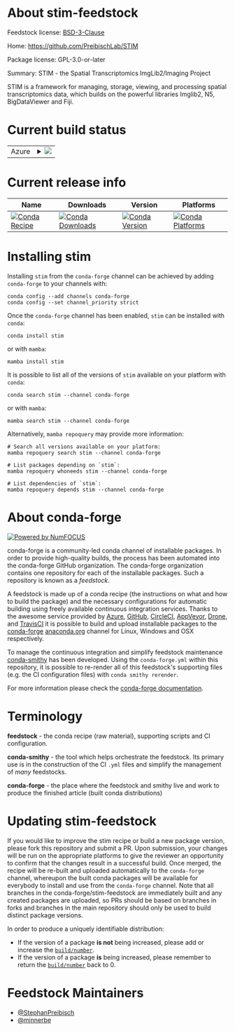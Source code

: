 About stim-feedstock
====================

Feedstock license: [BSD-3-Clause](https://github.com/conda-forge/stim-feedstock/blob/main/LICENSE.txt)

Home: https://github.com/PreibischLab/STIM

Package license: GPL-3.0-or-later

Summary: STIM - the Spatial Transcriptomics ImgLib2/Imaging Project

STIM is a framework for managing, storage, viewing, and processing spatial
transcriptomics data, which builds on the powerful libraries Imglib2, N5,
BigDataViewer and Fiji.


Current build status
====================


<table>
    
  <tr>
    <td>Azure</td>
    <td>
      <details>
        <summary>
          <a href="https://dev.azure.com/conda-forge/feedstock-builds/_build/latest?definitionId=22465&branchName=main">
            <img src="https://dev.azure.com/conda-forge/feedstock-builds/_apis/build/status/stim-feedstock?branchName=main">
          </a>
        </summary>
        <table>
          <thead><tr><th>Variant</th><th>Status</th></tr></thead>
          <tbody><tr>
              <td>linux_64</td>
              <td>
                <a href="https://dev.azure.com/conda-forge/feedstock-builds/_build/latest?definitionId=22465&branchName=main">
                  <img src="https://dev.azure.com/conda-forge/feedstock-builds/_apis/build/status/stim-feedstock?branchName=main&jobName=linux&configuration=linux%20linux_64_" alt="variant">
                </a>
              </td>
            </tr><tr>
              <td>osx_64</td>
              <td>
                <a href="https://dev.azure.com/conda-forge/feedstock-builds/_build/latest?definitionId=22465&branchName=main">
                  <img src="https://dev.azure.com/conda-forge/feedstock-builds/_apis/build/status/stim-feedstock?branchName=main&jobName=osx&configuration=osx%20osx_64_" alt="variant">
                </a>
              </td>
            </tr><tr>
              <td>win_64</td>
              <td>
                <a href="https://dev.azure.com/conda-forge/feedstock-builds/_build/latest?definitionId=22465&branchName=main">
                  <img src="https://dev.azure.com/conda-forge/feedstock-builds/_apis/build/status/stim-feedstock?branchName=main&jobName=win&configuration=win%20win_64_" alt="variant">
                </a>
              </td>
            </tr>
          </tbody>
        </table>
      </details>
    </td>
  </tr>
</table>

Current release info
====================

| Name | Downloads | Version | Platforms |
| --- | --- | --- | --- |
| [![Conda Recipe](https://img.shields.io/badge/recipe-stim-green.svg)](https://anaconda.org/conda-forge/stim) | [![Conda Downloads](https://img.shields.io/conda/dn/conda-forge/stim.svg)](https://anaconda.org/conda-forge/stim) | [![Conda Version](https://img.shields.io/conda/vn/conda-forge/stim.svg)](https://anaconda.org/conda-forge/stim) | [![Conda Platforms](https://img.shields.io/conda/pn/conda-forge/stim.svg)](https://anaconda.org/conda-forge/stim) |

Installing stim
===============

Installing `stim` from the `conda-forge` channel can be achieved by adding `conda-forge` to your channels with:

```
conda config --add channels conda-forge
conda config --set channel_priority strict
```

Once the `conda-forge` channel has been enabled, `stim` can be installed with `conda`:

```
conda install stim
```

or with `mamba`:

```
mamba install stim
```

It is possible to list all of the versions of `stim` available on your platform with `conda`:

```
conda search stim --channel conda-forge
```

or with `mamba`:

```
mamba search stim --channel conda-forge
```

Alternatively, `mamba repoquery` may provide more information:

```
# Search all versions available on your platform:
mamba repoquery search stim --channel conda-forge

# List packages depending on `stim`:
mamba repoquery whoneeds stim --channel conda-forge

# List dependencies of `stim`:
mamba repoquery depends stim --channel conda-forge
```


About conda-forge
=================

[![Powered by
NumFOCUS](https://img.shields.io/badge/powered%20by-NumFOCUS-orange.svg?style=flat&colorA=E1523D&colorB=007D8A)](https://numfocus.org)

conda-forge is a community-led conda channel of installable packages.
In order to provide high-quality builds, the process has been automated into the
conda-forge GitHub organization. The conda-forge organization contains one repository
for each of the installable packages. Such a repository is known as a *feedstock*.

A feedstock is made up of a conda recipe (the instructions on what and how to build
the package) and the necessary configurations for automatic building using freely
available continuous integration services. Thanks to the awesome service provided by
[Azure](https://azure.microsoft.com/en-us/services/devops/), [GitHub](https://github.com/),
[CircleCI](https://circleci.com/), [AppVeyor](https://www.appveyor.com/),
[Drone](https://cloud.drone.io/welcome), and [TravisCI](https://travis-ci.com/)
it is possible to build and upload installable packages to the
[conda-forge](https://anaconda.org/conda-forge) [anaconda.org](https://anaconda.org/)
channel for Linux, Windows and OSX respectively.

To manage the continuous integration and simplify feedstock maintenance
[conda-smithy](https://github.com/conda-forge/conda-smithy) has been developed.
Using the ``conda-forge.yml`` within this repository, it is possible to re-render all of
this feedstock's supporting files (e.g. the CI configuration files) with ``conda smithy rerender``.

For more information please check the [conda-forge documentation](https://conda-forge.org/docs/).

Terminology
===========

**feedstock** - the conda recipe (raw material), supporting scripts and CI configuration.

**conda-smithy** - the tool which helps orchestrate the feedstock.
                   Its primary use is in the construction of the CI ``.yml`` files
                   and simplify the management of *many* feedstocks.

**conda-forge** - the place where the feedstock and smithy live and work to
                  produce the finished article (built conda distributions)


Updating stim-feedstock
=======================

If you would like to improve the stim recipe or build a new
package version, please fork this repository and submit a PR. Upon submission,
your changes will be run on the appropriate platforms to give the reviewer an
opportunity to confirm that the changes result in a successful build. Once
merged, the recipe will be re-built and uploaded automatically to the
`conda-forge` channel, whereupon the built conda packages will be available for
everybody to install and use from the `conda-forge` channel.
Note that all branches in the conda-forge/stim-feedstock are
immediately built and any created packages are uploaded, so PRs should be based
on branches in forks and branches in the main repository should only be used to
build distinct package versions.

In order to produce a uniquely identifiable distribution:
 * If the version of a package **is not** being increased, please add or increase
   the [``build/number``](https://docs.conda.io/projects/conda-build/en/latest/resources/define-metadata.html#build-number-and-string).
 * If the version of a package **is** being increased, please remember to return
   the [``build/number``](https://docs.conda.io/projects/conda-build/en/latest/resources/define-metadata.html#build-number-and-string)
   back to 0.

Feedstock Maintainers
=====================

* [@StephanPreibisch](https://github.com/StephanPreibisch/)
* [@minnerbe](https://github.com/minnerbe/)

